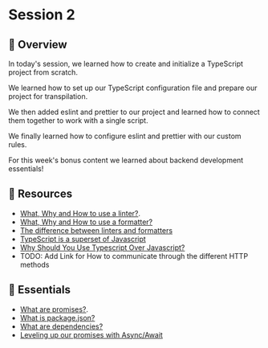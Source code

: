 # Session 2

## 📖 Overview

In today's session, we learned how to create and initialize a TypeScript project from scratch.

We learned how to set up our TypeScript configuration file and prepare our project for transpilation.

We then added eslint and prettier to our project and learned how to connect them together to work with a single script.

We finally learned how to configure eslint and prettier with our custom rules.

For this week's bonus content we learned about backend development essentials!

## 🔗 Resources

- [What, Why and How to use a linter?](https://www.perforce.com/blog/qac/what-lint-code-and-why-linting-important).
- [What, Why and How to use a formatter?](https://medium.com/@ryconoclast/why-you-should-use-a-code-formatter-4f02dd40db14)
- [The difference between linters and formatters](https://taiyr.me/what-is-the-difference-between-code-linters-and-formatters)
- [TypeScript is a superset of Javascript](https://blog.scottlogic.com/2021/10/11/Capturing-Intent-with-TypeScript.html)
- [Why Should You Use Typescript Over Javascript?](https://dev.to/shreyanshsheth/why-you-should-use-typescript-over-javascript-gkb)
- TODO: Add Link for How to communicate through the different HTTP methods
## 🔗 Essentials

- [What are promises?](https://javascript.info/promise-basics).
- [What is package.json?](https://nodejs.org/en/knowledge/getting-started/npm/what-is-the-file-package-json/)
- [What are dependencies?](https://coderslegacy.com/what-are-dependencies-in-programming/)
- [Leveling up our promises with Async/Await](https://developer.mozilla.org/en-US/docs/Learn/JavaScript/Asynchronous/Async_await)
